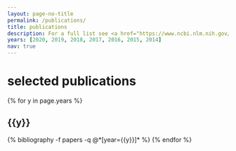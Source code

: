 ```yaml
---
layout: page-no-title
permalink: /publications/
title: publications
description: For a full list see <a href="https://www.ncbi.nlm.nih.gov/pubmed/?term=%22Aryee-MJ%22%5BAuthor%5D" target="_blank">PubMed</a>
years: [2020, 2019, 2018, 2017, 2016, 2015, 2014] 
nav: true
---
```


<h1>selected publications</h1>

<div class="publications">

{% for y in page.years %}
  <h2 class="year">{{y}}</h2>
  {% bibliography -f papers -q @*[year={{y}}]* %}
{% endfor %}

</div>
